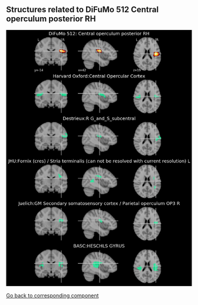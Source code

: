 


## Structures related to DiFuMo 512 Central operculum posterior RH

![263](263.jpg "Structures related to DiFuMo 512 Central operculum posterior RH")

[Go back to corresponding component](https://parietal-inria.github.io/DiFuMo/512/html/263.html)